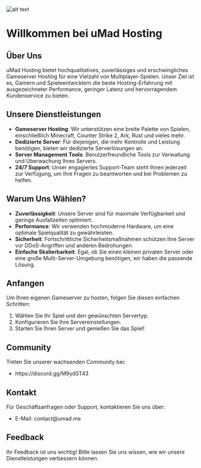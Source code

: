 ![alt text](https://i.imgur.com/OZQhhDp.png)

<h1>Willkommen bei uMad Hosting</h1>

<h2>Über Uns</h2>
<p>uMad Hosting bietet hochqualitatives, zuverlässiges und erschwingliches Gameserver Hosting für eine Vielzahl von Multiplayer-Spielen. Unser Ziel ist es, Gamern und Spieleentwicklern die beste Hosting-Erfahrung mit ausgezeichneter Performance, geringer Latenz und hervorragendem Kundenservice zu bieten.</p>

<h2>Unsere Dienstleistungen</h2>
<ul>
  <li><strong>Gameserver Hosting</strong>: Wir unterstützen eine breite Palette von Spielen, einschließlich Minecraft, Counter Strike 2, Ark, Rust und vieles mehr.</li>
  <li><strong>Dedizierte Server</strong>: Für diejenigen, die mehr Kontrolle und Leistung benötigen, bieten wir dedizierte Serverlösungen an.</li>
  <li><strong>Server Management Tools</strong>: Benutzerfreundliche Tools zur Verwaltung und Überwachung Ihres Servers.</li>
  <li><strong>24/7 Support</strong>: Unser engagiertes Support-Team steht Ihnen jederzeit zur Verfügung, um Ihre Fragen zu beantworten und bei Problemen zu helfen.</li>
</ul>

<h2>Warum Uns Wählen?</h2>
<ul>
  <li><strong>Zuverlässigkeit</strong>: Unsere Server sind für maximale Verfügbarkeit und geringe Ausfallzeiten optimiert.</li>
  <li><strong>Performance</strong>: Wir verwenden hochmoderne Hardware, um eine optimale Spielqualität zu gewährleisten.</li>
  <li><strong>Sicherheit</strong>: Fortschrittliche Sicherheitsmaßnahmen schützen Ihre Server vor DDoS-Angriffen und anderen Bedrohungen.</li>
  <li><strong>Einfache Skalierbarkeit</strong>: Egal, ob Sie einen kleinen privaten Server oder eine große Multi-Server-Umgebung benötigen, wir haben die passende Lösung.</li>
</ul>

<h2>Anfangen</h2>
<p>Um Ihren eigenen Gameserver zu hosten, folgen Sie diesen einfachen Schritten:</p>
<ol>
  <li>Wählen Sie Ihr Spiel und den gewünschten Servertyp.</li>
  <li>Konfigurieren Sie Ihre Servereinstellungen.</li>
  <li>Starten Sie Ihren Server und genießen Sie das Spiel!</li>
</ol>

<h2>Community</h2>
<p>Treten Sie unserer wachsenden Community bei:</p>
<ul>
  <li>https://discord.gg/M9ydST43</li>
</ul>

<h2>Kontakt</h2>
<p>Für Geschäftsanfragen oder Support, kontaktieren Sie uns über:</p>
<ul>
  <li>E-Mail: contact@umad.me</li>
</ul>

<h2>Feedback</h2>
<p>Ihr Feedback ist uns wichtig! Bitte lassen Sie uns wissen, wie wir unsere Dienstleistungen verbessern können.</p>
